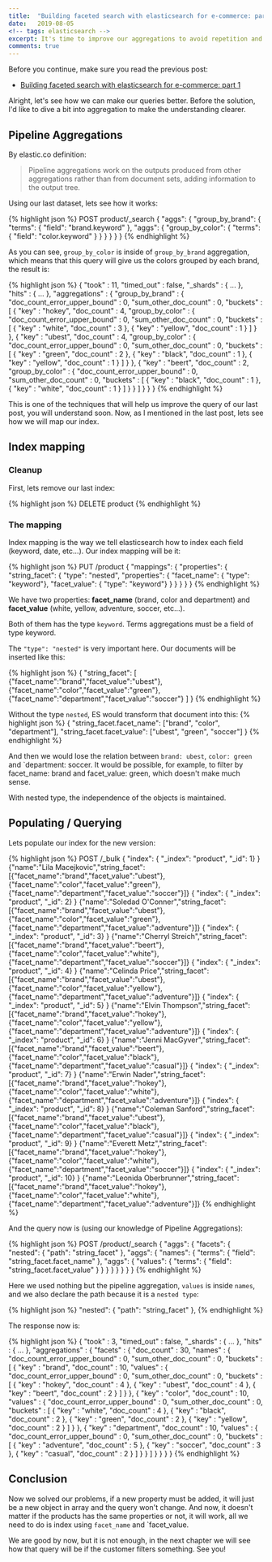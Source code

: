 ```yaml
---
title:  "Building faceted search with elasticsearch for e-commerce: part 2"
date:   2019-08-05
<!-- tags: elasticsearch -->
excerpt: It's time to improve our aggregations to avoid repetition and rework.
comments: true
---
```


Before you continue, make sure you read the previous post:
- [Building faceted search with elasticsearch for e-commerce: part 1]({{site.url}}{{site.baseurl}}/building-faceted-search-with-elasticsearch-for-e-commerce-part-1)

Alright, let's see how we can make our queries better. Before the solution, I'd like to dive a bit into aggregation to make the understanding clearer.

## Pipeline Aggregations

By elastic.co definition:

> Pipeline aggregations work on the outputs produced from other aggregations rather than from document sets, adding information to the output tree.

Using our last dataset, lets see how it works:

{% highlight json %}
POST product/_search
{
  "aggs": {
    "group_by_brand": {
      "terms": { "field": "brand.keyword" },
      "aggs": {
        "group_by_color": {
          "terms": { "field": "color.keyword" }
        }
      }
    }
  }
}
{% endhighlight %}

As you can see, `group_by_color` is inside of `group_by_brand` aggregation, which means that this query will give us the colors grouped by each brand, the result is:

{% highlight json %}
{
  "took" : 11,
  "timed_out" : false,
  "_shards" : { ... },
  "hits" : { ... },
  "aggregations" : {
    "group_by_brand" : {
      "doc_count_error_upper_bound" : 0,
      "sum_other_doc_count" : 0,
      "buckets" : [
        {
          "key" : "hokey",
          "doc_count" : 4,
          "group_by_color" : {
            "doc_count_error_upper_bound" : 0,
            "sum_other_doc_count" : 0,
            "buckets" : [
              {
                "key" : "white",
                "doc_count" : 3
              },
              {
                "key" : "yellow",
                "doc_count" : 1
              }
            ]
          }
        },
        {
          "key" : "ubest",
          "doc_count" : 4,
          "group_by_color" : {
            "doc_count_error_upper_bound" : 0,
            "sum_other_doc_count" : 0,
            "buckets" : [
              {
                "key" : "green",
                "doc_count" : 2
              },
              {
                "key" : "black",
                "doc_count" : 1
              },
              {
                "key" : "yellow",
                "doc_count" : 1
              }
            ]
          }
        },
        {
          "key" : "beert",
          "doc_count" : 2,
          "group_by_color" : {
            "doc_count_error_upper_bound" : 0,
            "sum_other_doc_count" : 0,
            "buckets" : [
              {
                "key" : "black",
                "doc_count" : 1
              },
              {
                "key" : "white",
                "doc_count" : 1
              }
            ]
          }
        }
      ]
    }
  }
}
{% endhighlight %}


This is one of the techniques that will help us improve the query of our last post, you will understand soon. Now, as I mentioned in the last post, lets see how we will map our index.

## Index mapping

### Cleanup

First, lets remove our last index:

{% highlight json %}
DELETE product
{% endhighlight %}

### The mapping

Index mapping is the way we tell elasticsearch how to index each field (keyword, date, etc...). Our index mapping will be it:

{% highlight json %}
PUT /product
{
  "mappings": {
    "properties": {
      "string_facet": {
        "type": "nested",
        "properties": {
          "facet_name": { "type": "keyword"},
          "facet_value": { "type": "keyword"}
        }
      }
    }
  }
}
{% endhighlight %}

We have two properties: __facet_name__ (brand, color and department) and __facet_value__ (white, yellow, adventure, soccer, etc...).

Both of them has the type `keyword`. Terms aggregations must be a field of type keyword.

The `"type": "nested"` is very important here. Our documents will be inserted like this:

{% highlight json %}
{
  "string_facet":
    [
      {"facet_name":"brand","facet_value":"ubest"},
      {"facet_name":"color","facet_value":"green"},
      {"facet_name":"department","facet_value":"soccer"}
    ]
}
{% endhighlight %}

Without the type `nested`, ES would transform that document into this:
{% highlight json %}
{
  "string_facet.facet_name": ["brand", "color", "department"],
  "string_facet.facet_value": ["ubest", "green", "soccer"]
}
{% endhighlight %}

And then we would lose the relation between `brand: ubest`, `color: green` and `department: soccer. It would be possible, for example, to filter by facet_name: brand and facet_value: green, which doesn't make much sense.

With nested type, the independence of the objects is maintained.

## Populating / Querying

Lets populate our index for the new version:

{% highlight json %}
POST /_bulk
{ "index": { "_index": "product", "_id": 1} }
{"name":"Lila Macejkovic","string_facet":[{"facet_name":"brand","facet_value":"ubest"},{"facet_name":"color","facet_value":"green"},{"facet_name":"department","facet_value":"soccer"}]}
{ "index": { "_index": "product", "_id": 2} }
{"name":"Soledad O'Conner","string_facet":[{"facet_name":"brand","facet_value":"ubest"},{"facet_name":"color","facet_value":"green"},{"facet_name":"department","facet_value":"adventure"}]}
{ "index": { "_index": "product", "_id": 3} }
{"name":"Cherryl Streich","string_facet":[{"facet_name":"brand","facet_value":"beert"},{"facet_name":"color","facet_value":"white"},{"facet_name":"department","facet_value":"soccer"}]}
{ "index": { "_index": "product", "_id": 4} }
{"name":"Celinda Price","string_facet":[{"facet_name":"brand","facet_value":"ubest"},{"facet_name":"color","facet_value":"yellow"},{"facet_name":"department","facet_value":"adventure"}]}
{ "index": { "_index": "product", "_id": 5} }
{"name":"Elvin Thompson","string_facet":[{"facet_name":"brand","facet_value":"hokey"},{"facet_name":"color","facet_value":"yellow"},{"facet_name":"department","facet_value":"adventure"}]}
{ "index": { "_index": "product", "_id": 6} }
{"name":"Jenni MacGyver","string_facet":[{"facet_name":"brand","facet_value":"beert"},{"facet_name":"color","facet_value":"black"},{"facet_name":"department","facet_value":"casual"}]}
{ "index": { "_index": "product", "_id": 7} }
{"name":"Erwin Nader","string_facet":[{"facet_name":"brand","facet_value":"hokey"},{"facet_name":"color","facet_value":"white"},{"facet_name":"department","facet_value":"adventure"}]}
{ "index": { "_index": "product", "_id": 8} }
{"name":"Coleman Sanford","string_facet":[{"facet_name":"brand","facet_value":"ubest"},{"facet_name":"color","facet_value":"black"},{"facet_name":"department","facet_value":"casual"}]}
{ "index": { "_index": "product", "_id": 9} }
{"name":"Everett Metz","string_facet":[{"facet_name":"brand","facet_value":"hokey"},{"facet_name":"color","facet_value":"white"},{"facet_name":"department","facet_value":"soccer"}]}
{ "index": { "_index": "product", "_id": 10} }
{"name":"Leonida Oberbrunner","string_facet":[{"facet_name":"brand","facet_value":"hokey"},{"facet_name":"color","facet_value":"white"},{"facet_name":"department","facet_value":"adventure"}]}
{% endhighlight %}


And the query now is (using our knowledge of Pipeline Aggregations):

{% highlight json %}
POST /product/_search
{
  "aggs": {
    "facets": {
      "nested": {
        "path": "string_facet"
      },
      "aggs": {
        "names": {
          "terms": { "field": "string_facet.facet_name" },
          "aggs": {
            "values": {
              "terms": { "field": "string_facet.facet_value" }
            }
          }
        }
      }
    }
  }
}
{% endhighlight %}


Here we used nothing but the pipeline aggregation, `values` is inside `names`, and we also declare the path because it is a `nested type`:

{% highlight json %}
  "nested": {
    "path": "string_facet"
  },
{% endhighlight %}

The response now is:

{% highlight json %}
{
  "took" : 3,
  "timed_out" : false,
  "_shards" : { ... },
  "hits" : { ... },
  "aggregations" : {
    "facets" : {
      "doc_count" : 30,
      "names" : {
        "doc_count_error_upper_bound" : 0,
        "sum_other_doc_count" : 0,
        "buckets" : [
          {
            "key" : "brand",
            "doc_count" : 10,
            "values" : {
              "doc_count_error_upper_bound" : 0,
              "sum_other_doc_count" : 0,
              "buckets" : [
                {
                  "key" : "hokey",
                  "doc_count" : 4
                },
                {
                  "key" : "ubest",
                  "doc_count" : 4
                },
                {
                  "key" : "beert",
                  "doc_count" : 2
                }
              ]
            }
          },
          {
            "key" : "color",
            "doc_count" : 10,
            "values" : {
              "doc_count_error_upper_bound" : 0,
              "sum_other_doc_count" : 0,
              "buckets" : [
                {
                  "key" : "white",
                  "doc_count" : 4
                },
                {
                  "key" : "black",
                  "doc_count" : 2
                },
                {
                  "key" : "green",
                  "doc_count" : 2
                },
                {
                  "key" : "yellow",
                  "doc_count" : 2
                }
              ]
            }
          },
          {
            "key" : "department",
            "doc_count" : 10,
            "values" : {
              "doc_count_error_upper_bound" : 0,
              "sum_other_doc_count" : 0,
              "buckets" : [
                {
                  "key" : "adventure",
                  "doc_count" : 5
                },
                {
                  "key" : "soccer",
                  "doc_count" : 3
                },
                {
                  "key" : "casual",
                  "doc_count" : 2
                }
              ]
            }
          }
        ]
      }
    }
  }
}
{% endhighlight %}


## Conclusion

Now we solved our problems, if a new property must be added, it will just be a new object in array and the query won't change. And now, it doesn't matter if the products has the same properties or not, it will work, all we need to do is index using `facet_name` and `facet_value.

We are good by now, but it is not enough, in the next chapter we will see how that query will be if the customer filters something. See you!
